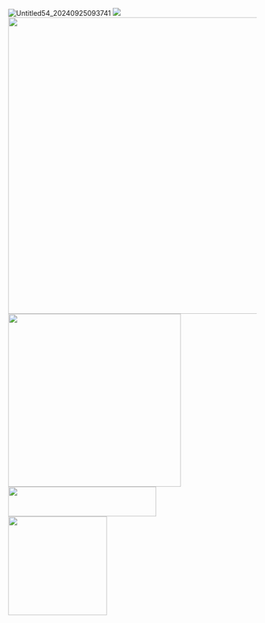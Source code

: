 ![Untitled54_20240925093741](https://github.com/user-attachments/assets/58de0f36-2dbc-4710-8d6f-cf00232e42a7)
[<img src="https://i.imgur.com/5uGebMw.png">](https://taurtls.straw.page)
<img align="right" width="600" height="600" src="https://i.imgur.com/UAzG2Jq.png">
<img align="left" width="350" height="350" src="https://i.imgur.com/qQnu5Uo.png">
<img align="left" width="300" height="60" src="https://i.imgur.com/9q7vLY1.gif">
<img align="left" width="200" height="200" src="https://i.imgur.com/zhICu0I.gif">
